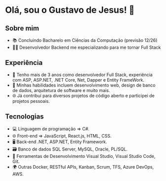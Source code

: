 # Olá, sou o Gustavo de Jesus! 👋

## Sobre mim

- 📚 Concluindo Bacharelo em Ciências da Computação (previsão 12/26)
- 👨‍💻 Desenvolvedor Backend me especializando para me tornar Full Stack

## Experiência

- 💼 Tenho mais de 3 anos como desenvolvedor Full Stack, experiência com ASP, ASP.NET, .NET Core, Net, Dapper e Entity FrameWork.
- 🔧 Minhas habilidades incluem desenvolvimento web, design de banco de dados, arquitetura de software e muito mais.
- 🌐 Já contribuí para diversos projetos de código aberto e participei de projetos pessoais.

## Tecnologias

- 💻 Linguagem de programação => C#.
- 🌐 Front-end => JavaScript, React.js, HTML, CSS.
- 🖥️ Back-end .NET, ASP.NET, Entity Framework.
- 🗃️ Banco de dados SQL Server, MySQL, Oracle, PL/SQL.
- 🧰 Ferramentas de Desenvolvimento Visual Studio, Visual Studio Code, Git.
- 🌍 Outras Docker, RESTful APIs, Kanban, Scrum, TFS, Azure DevOps, AWS.
